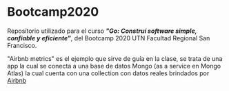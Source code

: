# Bootcamp2020

Repositorio utilizado para el curso ***"Go: Construí software simple, confiable y eficiente"***, del Bootcamp 2020 UTN Facultad Regional San Francisco.

"Airbnb metrics" es el ejemplo que sirve de guía en la clase, se trata de una app la cual se conecta a una base de datos Mongo (as a service en Mongo Atlas) la cual cuenta con una collection con datos reales brindados por [Airbnb](https://docs.atlas.mongodb.com/sample-data/sample-airbnb/#sample-airbnb)

